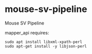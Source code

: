 # mouse-sv-pipeline
Mouse SV Pipeline


mapper_api requires: 

```
sudo apt install libxml-xpath-perl
sudo apt-get install -y libjson-perl
```